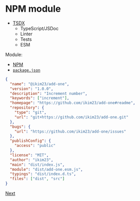 # NPM module

- [TSDX](https://tsdx.io/)
  - TypeScript/JSDoc
  - Linter
  - Tests
  - ESM

Module:

- [NPM](https://www.npmjs.com/package/@ikim23/add-one)
- [`package.json`](../package.json)

```json
{
  "name": "@ikim23/add-one",
  "version": "1.0.0",
  "description": "Increment number",
  "keywords": ["increment"],
  "homepage": "https://github.com/ikim23/add-one#readme",
  "repository": {
    "type": "git",
    "url": "git+https://github.com/ikim23/add-one.git"
  },
  "bugs": {
    "url": "https://github.com/ikim23/add-one/issues"
  },
  "publishConfig": {
    "access": "public"
  },
  "license": "MIT",
  "author": "ikim23",
  "main": "dist/index.js",
  "module": "dist/add-one.esm.js",
  "typings": "dist/index.d.ts",
  "files": ["dist", "src"]
}
```

[Next](./03_semver.md)
